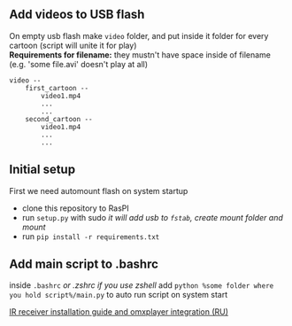 ## Add videos to USB flash
On empty usb flash make `video` folder, and put inside it folder for every cartoon (script will unite it for play)  
**Requirements for filename:** they mustn't have space inside of filename (e.g. 'some file.avi' doesn't play at all)
```
video --
	first_cartoon --
		video1.mp4
		...
		...
	second_cartoon --
		video1.mp4
		...
		...
```


## Initial setup  

First we need automount flash on system startup

- clone this repository to RasPI
- run `setup.py` with sudo *it will add usb to `fstab`, create mount folder and mount*
- run `pip install -r requirements.txt`

## Add main script to .bashrc
inside `.bashrc` *or .zshrc if you use zshell* add `python %some folder where you hold script%/main.py` to auto run script on system start

[IR receiver installation guide and omxplayer integration (RU)](IR-receiver-installation-guilde.md)
